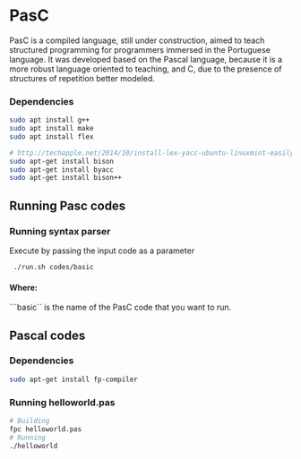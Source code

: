 # PasC

PasC is a compiled language, still under construction, aimed to teach structured programming for programmers immersed in the Portuguese language. It was developed based on the Pascal language, because it is a more robust language oriented to teaching, and C, due to the presence of structures of repetition better modeled.

### Dependencies

```bash
sudo apt install g++
sudo apt install make
sudo apt install flex

# http://techapple.net/2014/10/install-lex-yacc-ubuntu-linuxmint-easily-works-versions/
sudo apt-get install bison
sudo apt-get install byacc
sudo apt-get install bison++
```


## Running Pasc codes

### Running syntax parser
Execute by passing the input code as a parameter

```bash
 ./run.sh codes/basic 
```
#### Where:

```basic`` is the name of the PasC code that you want to run.

## Pascal codes

### Dependencies

```bash
sudo apt-get install fp-compiler
```
### Running helloworld.pas

```bash
# Building
fpc helloworld.pas 
# Running
./helloworld
```
